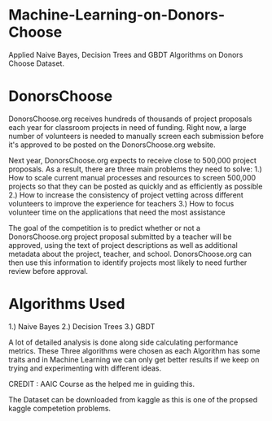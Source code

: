 # Machine-Learning-on-Donors-Choose
Applied Naive Bayes, Decision Trees and GBDT Algorithms on Donors Choose Dataset. 


# DonorsChoose
DonorsChoose.org receives hundreds of thousands of project proposals each year for classroom projects in need of funding. Right now, a large number of volunteers is needed to manually screen each submission before it's approved to be posted on the DonorsChoose.org website.

Next year, DonorsChoose.org expects to receive close to 500,000 project proposals. As a result, there are three main problems they need to solve:
1.) How to scale current manual processes and resources to screen 500,000 projects so that they can be posted as quickly and as efficiently as possible
2.) How to increase the consistency of project vetting across different volunteers to improve the experience for teachers
3.) How to focus volunteer time on the applications that need the most assistance

The goal of the competition is to predict whether or not a DonorsChoose.org project proposal submitted by a teacher will be approved, using the text of project descriptions as well as additional metadata about the project, teacher, and school. DonorsChoose.org can then use this information to identify projects most likely to need further review before approval.

# Algorithms Used

1.) Naive Bayes
2.) Decision Trees
3.) GBDT

A lot of detailed analysis is done along side calculating performance metrics. These Three algorithms were chosen as each Algorithm has some traits and in Machine Learning we can only get 
better results if we keep on trying and experimenting with different ideas.

CREDIT : AAIC Course as the helped me in guiding this. 

The Dataset can be downloaded from kaggle as this is one of the propsed kaggle competetion problems.
